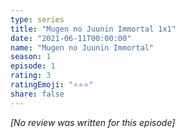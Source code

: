 ```yaml
---
type: series
title: "Mugen no Juunin Immortal 1x1"
date: "2021-06-11T00:00:00"
name: "Mugen no Juunin Immortal"
season: 1
episode: 1
rating: 3
ratingEmoji: "⭐️⭐️⭐️"
share: false
---
```


_[No review was written for this episode]_
